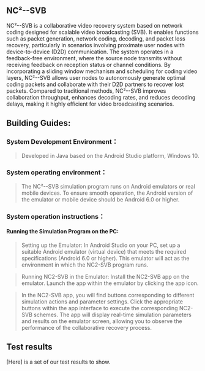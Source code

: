 ## NC²--SVB
NC²--SVB is a collaborative video recovery system based on network coding designed for scalable video broadcasting (SVB). It enables functions such as packet generation, network coding, decoding, and packet loss recovery, particularly in scenarios involving proximate user nodes with device-to-device (D2D) communication. The system operates in a feedback-free environment, where the source node transmits without receiving feedback on reception status or channel conditions. By incorporating a sliding window mechanism and scheduling for coding video layers, NC²--SVB allows user nodes to autonomously generate optimal coding packets and collaborate with their D2D partners to recover lost packets. Compared to traditional methods, NC²--SVB improves collaboration throughput, enhances decoding rates, and reduces decoding delays, making it highly efficient for video broadcasting scenarios.

## Building Guides:
### System Development Environment：
>Developed in Java based on the Android Studio platform, Windows 10.

### System operating environment：
>The NC²--SVB simulation program runs on Android emulators or real mobile devices. To ensure smooth operation, the Android version of the emulator or mobile device should be Android 6.0 or higher.

### System operation instructions：

#### Running the Simulation Program on the PC:
>Setting up the Emulator:
In Android Studio on your PC, set up a suitable Android emulator (virtual device) that meets the required specifications (Android 6.0 or higher). This emulator will act as the environment in which the NC2-SVB program runs.

>Running NC2-SVB in the Emulator:
Install the NC2-SVB app on the emulator.
Launch the app within the emulator by clicking the app icon.

>In the NC2-SVB app, you will find buttons corresponding to different simulation actions and parameter settings.
Click the appropriate buttons within the app interface to execute the corresponding NC2-SVB schemes.
The app will display real-time simulation parameters and results on the emulator screen, allowing you to observe the performance of the collaborative recovery process.

## Test results
[Here]  is a set of our test results to show.
